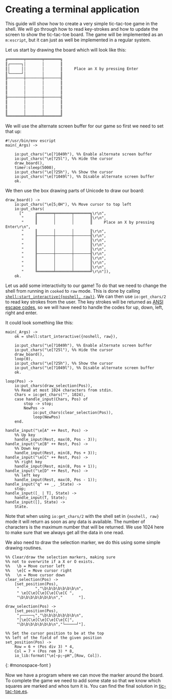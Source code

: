<!--
%CopyrightBegin%

SPDX-License-Identifier: Apache-2.0

Copyright Ericsson AB 2024-2025. All Rights Reserved.

Licensed under the Apache License, Version 2.0 (the "License");
you may not use this file except in compliance with the License.
You may obtain a copy of the License at

    http://www.apache.org/licenses/LICENSE-2.0

Unless required by applicable law or agreed to in writing, software
distributed under the License is distributed on an "AS IS" BASIS,
WITHOUT WARRANTIES OR CONDITIONS OF ANY KIND, either express or implied.
See the License for the specific language governing permissions and
limitations under the License.

%CopyrightEnd%
-->
# Creating a terminal application

This guide will show how to create a very simple tic-tac-toe game in
the shell. We will go through how to read key-strokes and how to update
the screen to show the tic-tac-toe board. The game will be implemented as an
`m:escript`, but it can just as well be implemented in a regular system.

Let us start by drawing the board which will look like this:

```txt
╔═══════╤═══════╤═══════╗
║┌─────┐│       │       ║
║│     ││       │       ║     Place an X by pressing Enter
║└─────┘│       │       ║
╟───────┼───────┼───────╢
║       │       │       ║
║       │       │       ║
║       │       │       ║
╟───────┼───────┼───────╢
║       │       │       ║
║       │       │       ║
║       │       │       ║
╚═══════╧═══════╧═══════╝
```


We will use the alternate screen buffer for our game so first we need to set that up:

```
#!/usr/bin/env escript
main(_Args) ->
    
    io:put_chars("\e[?1049h"), %% Enable alternate screen buffer
    io:put_chars("\e[?25l"), %% Hide the cursor
    draw_board(),
    timer:sleep(5000),
    io:put_chars("\e[?25h"), %% Show the cursor
    io:put_chars("\e[?1049l"), %% Disable alternate screen buffer
    ok.
```

We then use the box drawing parts of Unicode to draw our board:

```
draw_board() ->
    io:put_chars("\e[5;0H"), %% Move cursor to top left
    io:put_chars(
      ["     ╔═══════╤═══════╤═══════╗\r\n",
       "     ║       │       │       ║\r\n",
       "     ║       │       │       ║     Place an X by pressing Enter\r\n",
       "     ║       │       │       ║\r\n",
       "     ╟───────┼───────┼───────╢\r\n",
       "     ║       │       │       ║\r\n",
       "     ║       │       │       ║\r\n",
       "     ║       │       │       ║\r\n",
       "     ╟───────┼───────┼───────╢\r\n",
       "     ║       │       │       ║\r\n",
       "     ║       │       │       ║\r\n",
       "     ║       │       │       ║\r\n",
       "     ╚═══════╧═══════╧═══════╝\r\n"]),
    ok.
```

Let us add some interactivity to our game! To do that we need to change the
shell from running in `cooked` to `raw` mode. This is done by calling
[`shell:start_interactive({noshell, raw})`](`shell:start_interactive/1`).
We can then use `io:get_chars/2` to read key strokes from the user. The key
strokes will be returned as [ANSI escape codes](https://en.wikipedia.org/wiki/ANSI_escape_code), 
so we will have need to handle the codes for up, down, left, right and enter.

It could look something like this:

```
main(_Args) ->
    ok = shell:start_interactive({noshell, raw}),
    
    io:put_chars("\e[?1049h"), %% Enable alternate screen buffer
    io:put_chars("\e[?25l"), %% Hide the cursor
    draw_board(),
    loop(0),
    io:put_chars("\e[?25h"), %% Show the cursor
    io:put_chars("\e[?1049l"), %% Disable alternate screen buffer
    ok.

loop(Pos) ->
    io:put_chars(draw_selection(Pos)),
    %% Read at most 1024 characters from stdin.
    Chars = io:get_chars("", 1024),
    case handle_input(Chars, Pos) of
        stop -> stop;
        NewPos ->
            io:put_chars(clear_selection(Pos)),
            loop(NewPos)
    end.

handle_input("\e[A" ++ Rest, Pos) ->
    %% Up key
    handle_input(Rest, max(0, Pos - 3));
handle_input("\e[B" ++ Rest, Pos) ->
    %% Down key
    handle_input(Rest, min(8, Pos + 3));
handle_input("\e[C" ++ Rest, Pos) ->
    %% right key
    handle_input(Rest, min(8, Pos + 1));
handle_input("\e[D" ++ Rest, Pos) ->
    %% left key
    handle_input(Rest, max(0, Pos - 1));
handle_input("q" ++ _, _State) ->
    stop;
handle_input([_ | T], State) ->
    handle_input(T, State);
handle_input([], State) ->
    State.
```

Note that when using `io:get_chars/2` with the shell set in `{noshell, raw}` mode
it will return as soon as any data is available. The number of characters
is the maximum number that will be returned. We use 1024 here to make sure that
we always get all the data in one read.

We also need to draw the selection marker, we do this using some simple drawing
routines.

```
%% Clear/draw the selection markers, making sure
%% not to overwrite if a X or O exists.
%%   \b = Move cursor left
%%   \e[C = Move cursor right
%%   \n = Move cursor down
clear_selection(Pos) ->
    [set_position(Pos),
     "       ","\b\b\b\b\b\b\b\n",
     " \e[C\e[C\e[C\e[C\e[C ",
     "\b\b\b\b\b\b\b\n","       "].

draw_selection(Pos) ->
    [set_position(Pos),
     "┌─────┐","\b\b\b\b\b\b\b\n",
     "│\e[C\e[C\e[C\e[C\e[C│",
     "\b\b\b\b\b\b\b\n","└─────┘"].

%% Set the cursor position to be at the top
%% left of the field of the given position
set_position(Pos) ->
    Row = 6 + (Pos div 3) * 4,
    Col = 7 + (Pos rem 3) * 8,
    io_lib:format("\e[~p;~pH",[Row, Col]).
```
{: #monospace-font }

Now we have a program where we can move the marker around the board.
To complete the game we need to add some state so that we know which
squares are marked and whos turn it is. You can find the final solution
in [tic-tac-toe.es](assets/tic-tac-toe.es).